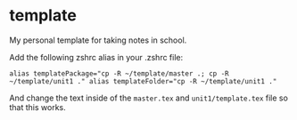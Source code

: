 # template
My personal template for taking notes in school. 

Add the following zshrc alias in your .zshrc file: 

`
alias templatePackage="cp -R ~/template/master .; cp -R ~/template/unit1 ."
alias templateFolder="cp -R ~/template/unit1 ."
`

And change the text inside of the `master.tex` and `unit1/template.tex` file so that this works. 
